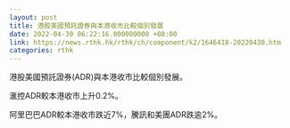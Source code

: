 ```yaml
---
layout: post
title: 港股美國預託證券與本港收市比較個別發展
date: 2022-04-30 06:22:16.000000000 +08:00
link: https://news.rthk.hk/rthk/ch/component/k2/1646418-20220430.htm
categories: rthk
---
```


港股美國預託證券(ADR)與本港收市比較個別發展。

滙控ADR較本港收市上升0.2%。

阿里巴巴ADR較本港收市跌近7%，騰訊和美團ADR跌逾2%。
